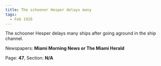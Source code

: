 ```yaml
---  
title: The schooner Hesper delays many  
tags:  
  - Feb 1926  
---  
```

  
The schooner Hesper delays many ships after going aground in the ship channel.  
  
Newspapers: **Miami Morning News or The Miami Herald**  
  
Page: **47**, Section: **N/A** 
